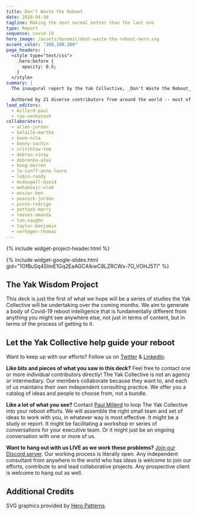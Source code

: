 ```yaml
---
title: Don’t Waste the Reboot
date: 2020-04-30
tagline: Making the next normal better than the last one
type: Report
sequence: covid-19
hero_image: /assets/dynamic/dont-waste-the-reboot-hero.svg
accent_color: "200,100,200"
page_headers: |
  <style type="text/css">
    .hero:before {
      opacity: 0.5;
    }
  </style>
summary: |
  The inaugural report by the Yak Collective, _Don't Waste the Reboot_ offers organizations a smorgasbord of 25 creative and unexpected provocations, ideas, and action frameworks to navigate the COVID-19 crisis.
  
  Authored by 21 diverse contributors from around the world -- most of whom are working together for the first time -- we believe this report will get you thinking about your reboot efforts in a bolder, more imaginative way. Let us know what you think!
lead_editors:
  - millerd-paul
  - rao-venkatesh
collaborators:
  - allen-jordan
  - balaile-martha
  - baum-nita
  - benny-sachin
  - critchlow-tom
  - debrou-vinay
  - dobrenko-alex
  - kong-darren
  - le-cunff-anne-laure
  - lubin-randy
  - mcdougall-david
  - mehakovic-vlad
  - mosior-ben
  - peacock-jordan
  - pinto-rodrigo
  - pottash-harry
  - reeves-amanda
  - tan-vaughn
  - taylor-benjamin
  - verhagen-thomas
---
```


{% include widget-project-header.html %}

{% include widget-google-slides.html gid="1OfBuSq4SImE1Gq2EaAGCAlkwC8LZRCWx-7O_VOHJ5TI" %}

## The Yak Wisdom Project

This deck is just the first of what we hope will be a series of studies the Yak Collective will be undertaking over the coming months. We aim to generate a body of Covid-19 reboot intelligence that is fundamentally different from anything you might see anywhere else, not just in terms of content, but in terms of the process of getting to it.

## Let the Yak Collective help guide your reboot

Want to keep up with our efforts? Follow us on [Twitter](https://twitter.com/yak_collective) & [LinkedIn](https://www.linkedin.com/company/yak-collective/).

**Like bits and pieces of what you saw in this deck?** Feel free to contact one or more individual contributors directly! The Yak Collective is not an agency or intermediary. Our members collaborate because they want to, and each of us maintains their own independent consulting practice. We offer you a catalog of ideas and people to choose from, not a bundle.

**Like a lot of what you see?** Contact [Paul Millerd](/members/millerd-paul/) to loop The Yak Collective into your reboot efforts. We will assemble the right small team and set of ideas to work with you, in whatever way is most effective. It might be a study or report. It might be facilitating a workshop or series of conversations for your executive team. Or it might just be an ongoing conversation with one or more of us.

**Want to hang out with us LIVE as we work these problems?** [Join our Discord server](/join/). Our working process is literally open. Any independent consultant from anywhere in the world who has ideas is welcome to join our efforts, contribute to and lead collaborative projects. Any prospective client is welcome to hang out as well.

## Additional Credits

SVG graphics provided by [Hero Patterns](https://www.heropatterns.com/).
